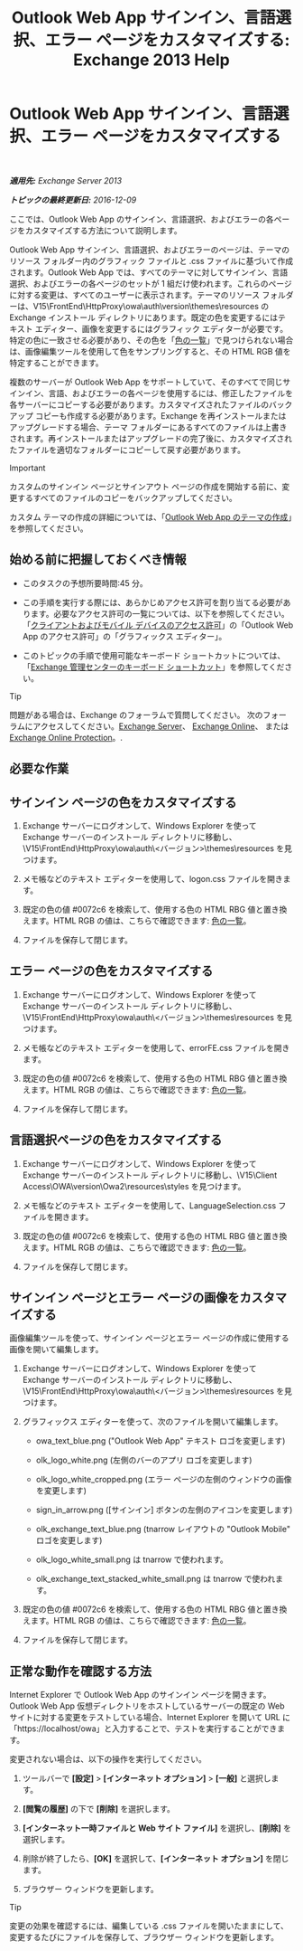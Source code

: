 ﻿---
title: 'Outlook Web App サインイン、言語選択、エラー ページをカスタマイズする: Exchange 2013 Help'
TOCTitle: Outlook Web App サインイン、言語選択、エラー ページをカスタマイズする
ms:assetid: d8d9f735-7181-428f-9049-b9886dce5159
ms:mtpsurl: https://technet.microsoft.com/ja-jp/library/Ee633483(v=EXCHG.150)
ms:contentKeyID: 54652985
ms.date: 04/24/2018
mtps_version: v=EXCHG.150
ms.translationtype: HT
---

# Outlook Web App サインイン、言語選択、エラー ページをカスタマイズする

 

_**適用先:** Exchange Server 2013_

_**トピックの最終更新日:** 2016-12-09_

ここでは、Outlook Web App のサインイン、言語選択、およびエラーの各ページをカスタマイズする方法について説明します。

Outlook Web App サインイン、言語選択、およびエラーのページは、テーマのリソース フォルダー内のグラフィック ファイルと .css ファイルに基づいて作成されます。Outlook Web App では、すべてのテーマに対してサインイン、言語選択、およびエラーの各ページのセットが 1 組だけ使われます。これらのページに対する変更は、すべてのユーザーに表示されます。テーマのリソース フォルダーは、V15\\FrontEnd\\HttpProxy\\owa\\auth\\version\\themes\\resources の Exchange インストール ディレクトリにあります。既定の色を変更するにはテキスト エディター、画像を変更するにはグラフィック エディターが必要です。特定の色に一致させる必要があり、その色を「[色の一覧](https://go.microsoft.com/fwlink/p/?linkid=280679)」で見つけられない場合は、画像編集ツールを使用して色をサンプリングすると、その HTML RGB 値を特定することができます。

複数のサーバーが Outlook Web App をサポートしていて、そのすべてで同じサインイン、言語、およびエラーの各ページを使用するには、修正したファイルを各サーバーにコピーする必要があります。カスタマイズされたファイルのバックアップ コピーも作成する必要があります。Exchange を再インストールまたはアップグレードする場合、テーマ フォルダーにあるすべてのファイルは上書きされます。再インストールまたはアップグレードの完了後に、カスタマイズされたファイルを適切なフォルダーにコピーして戻す必要があります。


> [!IMPORTANT]
> カスタムのサインイン ページとサインアウト ページの作成を開始する前に、変更するすべてのファイルのコピーをバックアップしてください。



カスタム テーマの作成の詳細については、「[Outlook Web App のテーマの作成](create-a-theme-for-outlook-web-app-exchange-2013-help.md)」を参照してください。

## 始める前に把握しておくべき情報

  - このタスクの予想所要時間:45 分。

  - この手順を実行する際には、あらかじめアクセス許可を割り当てる必要があります。必要なアクセス許可の一覧については、以下を参照してください。「[クライアントおよびモバイル デバイスのアクセス許可](clients-and-mobile-devices-permissions-exchange-2013-help.md)」の「Outlook Web App のアクセス許可」の「グラフィックス エディター」。

  - このトピックの手順で使用可能なキーボード ショートカットについては、「[Exchange 管理センターのキーボード ショートカット](keyboard-shortcuts-in-the-exchange-admin-center-exchange-online-protection-help.md)」を参照してください。


> [!TIP]
> 問題がある場合は、Exchange のフォーラムで質問してください。 次のフォーラムにアクセスしてください。<A href="https://go.microsoft.com/fwlink/p/?linkid=60612">Exchange Server</A>、 <A href="https://go.microsoft.com/fwlink/p/?linkid=267542">Exchange Online</A>、 または <A href="https://go.microsoft.com/fwlink/p/?linkid=285351">Exchange Online Protection</A>。.



## 必要な作業

## サインイン ページの色をカスタマイズする

1.  Exchange サーバーにログオンして、Windows Explorer を使って Exchange サーバーのインストール ディレクトリに移動し、\\V15\\FrontEnd\\HttpProxy\\owa\\auth\\\<バージョン\>\\themes\\resources を見つけます。

2.  メモ帳などのテキスト エディターを使用して、logon.css ファイルを開きます。

3.  既定の色の値 \#0072c6 を検索して、使用する色の HTML RBG 値と置き換えます。HTML RGB の値は、こちらで確認できます: [色の一覧](https://go.microsoft.com/fwlink/p/?linkid=280679)。

4.  ファイルを保存して閉じます。

## エラー ページの色をカスタマイズする

1.  Exchange サーバーにログオンして、Windows Explorer を使って Exchange サーバーのインストール ディレクトリに移動し、\\V15\\FrontEnd\\HttpProxy\\owa\\auth\\\<バージョン\>\\themes\\resources を見つけます。

2.  メモ帳などのテキスト エディターを使用して、errorFE.css ファイルを開きます。

3.  既定の色の値 \#0072c6 を検索して、使用する色の HTML RBG 値と置き換えます。HTML RGB の値は、こちらで確認できます: [色の一覧](https://go.microsoft.com/fwlink/p/?linkid=280679)。

4.  ファイルを保存して閉じます。

## 言語選択ページの色をカスタマイズする

1.  Exchange サーバーにログオンして、Windows Explorer を使って Exchange サーバーのインストール ディレクトリに移動し、\\V15\\Client Access\\OWA\\version\\Owa2\\resources\\styles を見つけます。

2.  メモ帳などのテキスト エディターを使用して、LanguageSelection.css ファイルを開きます。

3.  既定の色の値 \#0072c6 を検索して、使用する色の HTML RBG 値と置き換えます。HTML RGB の値は、こちらで確認できます: [色の一覧](https://go.microsoft.com/fwlink/p/?linkid=280679)。

4.  ファイルを保存して閉じます。

## サインイン ページとエラー ページの画像をカスタマイズする

画像編集ツールを使って、サインイン ページとエラー ページの作成に使用する画像を開いて編集します。

1.  Exchange サーバーにログオンして、Windows Explorer を使って Exchange サーバーのインストール ディレクトリに移動し、\\V15\\FrontEnd\\HttpProxy\\owa\\auth\\\<バージョン\>\\themes\\resources を見つけます。

2.  グラフィックス エディターを使って、次のファイルを開いて編集します。
    
      - owa\_text\_blue.png ("Outlook Web App" テキスト ロゴを変更します)
    
      - olk\_logo\_white.png (左側のバーのアプリ ロゴを変更します)
    
      - olk\_logo\_white\_cropped.png (エラー ページの左側のウィンドウの画像を変更します)
    
      - sign\_in\_arrow.png (\[サインイン\] ボタンの左側のアイコンを変更します)
    
      - olk\_exchange\_text\_blue.png (tnarrow レイアウトの "Outlook Mobile" ロゴを変更します)
    
      - olk\_logo\_white\_small.png は tnarrow で使われます。
    
      - olk\_exchange\_text\_stacked\_white\_small.png は tnarrow で使われます。

3.  既定の色の値 \#0072c6 を検索して、使用する色の HTML RBG 値と置き換えます。HTML RGB の値は、こちらで確認できます: [色の一覧](https://go.microsoft.com/fwlink/p/?linkid=280679)。

4.  ファイルを保存して閉じます。

## 正常な動作を確認する方法

Internet Explorer で Outlook Web App のサインイン ページを開きます。Outlook Web App 仮想ディレクトリをホストしているサーバーの既定の Web サイトに対する変更をテストしている場合、Internet Explorer を開いて URL に「https://localhost/owa」と入力することで、テストを実行することができます。

変更されない場合は、以下の操作を実行してください。

1.  ツールバーで **\[設定\]** \> **\[インターネット オプション\]** \> **\[一般\]** と選択します。

2.  **\[閲覧の履歴\]** の下で **\[削除\]** を選択します。

3.  **\[インターネット一時ファイルと Web サイト ファイル\]** を選択し、**\[削除\]** を選択します。

4.  削除が終了したら、**\[OK\]** を選択して、**\[インターネット オプション\]** を閉じます。

5.  ブラウザー ウィンドウを更新します。


> [!TIP]
> 変更の効果を確認するには、編集している .css ファイルを開いたままにして、変更するたびにファイルを保存して、ブラウザー ウィンドウを更新します。


